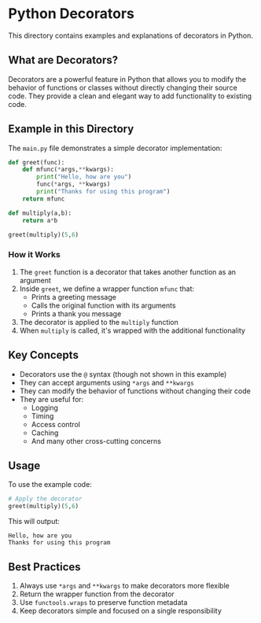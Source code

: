 # Python Decorators

This directory contains examples and explanations of decorators in Python.

## What are Decorators?

Decorators are a powerful feature in Python that allows you to modify the behavior of functions or classes without directly changing their source code. They provide a clean and elegant way to add functionality to existing code.

## Example in this Directory

The `main.py` file demonstrates a simple decorator implementation:

```python
def greet(func):
    def mfunc(*args,**kwargs):
        print("Hello, how are you")
        func(*args, **kwargs)
        print("Thanks for using this program")
    return mfunc

def multiply(a,b):
    return a*b

greet(multiply)(5,6)
```

### How it Works

1. The `greet` function is a decorator that takes another function as an argument
2. Inside `greet`, we define a wrapper function `mfunc` that:
   - Prints a greeting message
   - Calls the original function with its arguments
   - Prints a thank you message
3. The decorator is applied to the `multiply` function
4. When `multiply` is called, it's wrapped with the additional functionality

## Key Concepts

- Decorators use the `@` syntax (though not shown in this example)
- They can accept arguments using `*args` and `**kwargs`
- They can modify the behavior of functions without changing their code
- They are useful for:
  - Logging
  - Timing
  - Access control
  - Caching
  - And many other cross-cutting concerns

## Usage

To use the example code:

```python
# Apply the decorator
greet(multiply)(5,6)
```

This will output:
```
Hello, how are you
Thanks for using this program
```

## Best Practices

1. Always use `*args` and `**kwargs` to make decorators more flexible
2. Return the wrapper function from the decorator
3. Use `functools.wraps` to preserve function metadata
4. Keep decorators simple and focused on a single responsibility 